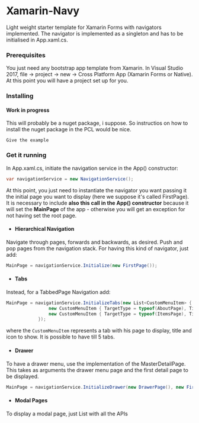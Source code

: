 # Xamarin-Navy

Light weight starter template for Xamarin Forms with navigators implemented. The navigator is implemented as a singleton and has to be initialised in App.xaml.cs. 

### Prerequisites

You just need any bootstrap app template from Xamarin. In Visual Studio 2017, file -> project -> new -> Cross Platform App (Xamarin Forms or Native). At this point you will have a project set up for you.

### Installing
#### Work in progress

This will probably be a nuget package, i suppose. So instructios on how to install the nuget package in the PCL would be nice.

```
Give the example
```

### Get it running

In App.xaml.cs, initiate the navigation service in the App() constructor: 

```C#
var navigationService = new NavigationService();
```

At this point, you just need to instantiate the navigator you want passing it the initial page you want to display (here we suppose it's called FirstPage). It is necessary to include **also this call in the App() constructor** because it will set the **MainPage** of the app - otherwise you will get an exception for not having set the root page.

- #### Hierarchical Navigation
Navigate through pages, forwards and backwards, as desired. Push and pop pages from the navigation stack. 
For having this kind of navigator, just add: 

```C#
MainPage = navigationService.Initialize(new FirstPage());
```

- #### Tabs
Instead, for a TabbedPage Navigation add:

```C#
MainPage = navigationService.InitializeTabs(new List<CustomMenuItem> {
                new CustomMenuItem { TargetType = typeof(AboutPage), Title = "About", Icon = "tab_about.png" },
                new CustomMenuItem { TargetType = typeof(ItemsPage), Title = "Browse", Icon = "tab_feed.png" },
            });
```
where the `CustomMenuItem` represents a tab with his page to display, title and icon to show. It is possible to have till 5 tabs.

- #### Drawer
To have a drawer menu, use the implementation of the MasterDetailPage. This takes as arguments the drawer menu page and the first detail page to be displayed.

```C#
MainPage = navigationService.InitializeDrawer(new DrawerPage(), new FirstPage());
```

- #### Modal Pages
To display a modal page, just 
List with all the APIs


